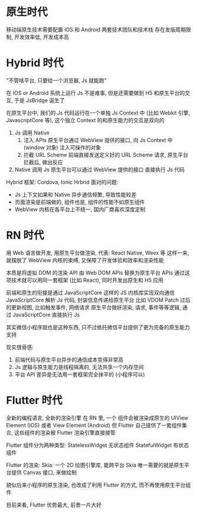 # 原生时代
移动端原生技术需要配置 IOS 和 Android 两套技术团队和技术栈
存在发版周期限制, 开发效率低, 开发成本高

# Hybrid 时代
"不管啥平台, 只要给一个浏览器, Js 就能跑"

在 IOS or Android 系统上运行 Js 不是难事, 但是还需要做到 H5
和原生平台的交互, 于是 JsBridge 诞生了

在原生平台中, 我们的 Js 代码运行在一个单独 Js Context 中 (比如 Webkit 引擎, JavascriptCore 等), 这个独立 Context 的和原生能力的交互是双向的
  1. Js 调用 Native
     1. 注入 APIs
     原生平台通过 WebView 提供的接口, 向 Js Context 中 (window 对象) 注入可操作的对象
     2. 拦截 URL Scheme
     前端直接发送定义好的 URL Scheme 请求, 原生平台拦截后, 做出反应
  2. Native 调用 Js
     原生平台可以通过 WebView 提供的接口 直接执行 Js 代码

Hybrid 框架: Cordova, Ionic
Hrbrid 面对的问题:
  * Js 上下文如果和 Native 异步通信频繁, 导致性能较差
  * 页面渲染是前端做的, 组件也是, 组件的性能不如原生组件
  * WebView 内核在各平台上不统一, 国内厂商喜欢深度定制

# RN 时代
用 Web 语言做开发, 用原生平台做渲染, 代表: React Native, Weex 等
这样一来, 就摆脱了 WebView 内核的束缚, 又保障了开发体验和效率和渲染性能

本质是将虚拟 DOM 的渲染 API 由 Web DOM APIs 替换为原生平台 APIs
通过这项技术就可以用同一套框架 (比如 React), 同时开发出原生和 H5 应用

前端和原生的衔接是通过 JavaScriptCore 这样的 JS 内核库实现双向通信
JavaScriptCore 解析 Js 代码, 封装信息传递给原生平台
  比如 VDOM Patch 过后的更新视图, 比如触发事件, 网络请求
原生平台做好渲染, 请求, 事件等等逻辑, 通过 JavaScriptCore 直接执行 Js

其实微信小程序就也是这种东西, 只不过依托微信平台提供了更为完备的原生能力支持

现实很骨感:
  1. 前端代码与原生平台异步的通信成本变得非常高
  2. Js 逻辑与原生能力是线程隔离的, 无法共享一个内存空间
  3. 平台 API 差异是无法用一套框架完全抹平的 (小程序可以)

# Flutter 时代
全新的编程语言, 全新的渲染引擎
在 RN 里, 一个 <view> 组件会被渲染成原生的 UIView Element (IOS) 或者 View Element (Android)
但 Flutter 自己提供了一套组件集合, 这些组件的渲染被 Flutter 渲染引擎直接接管

Flutter 组件分为两种类型:
  StatelessWidget 无状态组件
  StatefulWidget  有状态组件

Flutter 的渲染:
Skia: 一个 2D 绘图引擎库, 能跨平台
Skia 唯一需要的就是原生平台提供 Canvas 接口, 来做绘制

貌似后来小程序的原生渲染, 也改成了利用 Flutter 的方式, 而不再使用原生平台组件

目前来看, Flutter 优势最大, 前景一片大好
